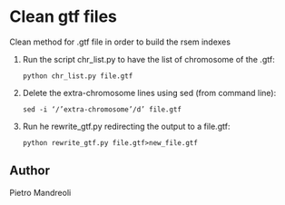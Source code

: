 Clean gtf files
===============

Clean method for .gtf file in order to build the rsem indexes

1. Run the script chr_list.py to have the list of chromosome of the .gtf:
   ```
   python chr_list.py file.gtf
   ```

2. Delete the extra-chromosome lines using sed (from command line):
   ```
   sed -i ‘/’extra-chromosome’/d’ file.gtf
   ```

3. Run he rewrite_gtf.py redirecting the output to a file.gtf:
   ```
   python rewrite_gtf.py file.gtf>new_file.gtf
   ```

Author
------

Pietro Mandreoli
